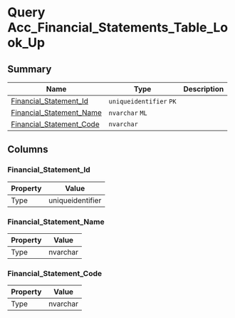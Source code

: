 # Query Acc_Financial_Statements_Table_Look_Up


## Summary

| Name | Type | Description |
| - | - | --- |
|[Financial_Statement_Id](#financial_statement_id)|`uniqueidentifier` `PK`||
|[Financial_Statement_Name](#financial_statement_name)|`nvarchar` `ML`||
|[Financial_Statement_Code](#financial_statement_code)|`nvarchar` ||

## Columns

### Financial_Statement_Id

| Property | Value |
| - | - |
|Type|uniqueidentifier|

### Financial_Statement_Name

| Property | Value |
| - | - |
|Type|nvarchar|

### Financial_Statement_Code

| Property | Value |
| - | - |
|Type|nvarchar|


